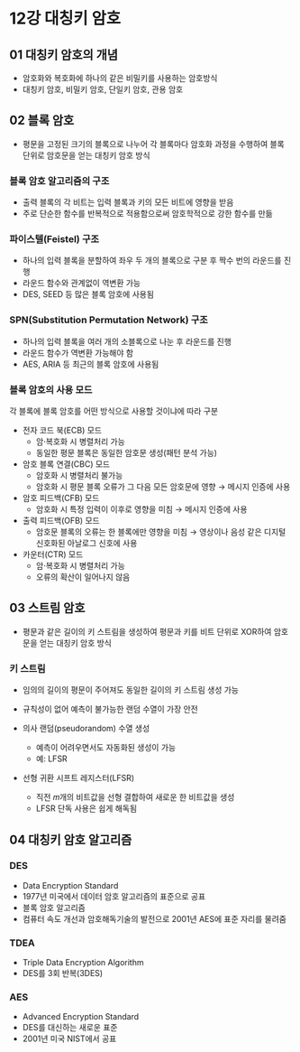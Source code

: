 # 12강 대칭키 암호

## 01 대칭키 암호의 개념

- 암호화와 복호화에 하나의 같은 비밀키를 사용하는 암호방식
- 대칭키 암호, 비밀키 암호, 단일키 암호, 관용 암호

## 02 블록 암호

- 평문을 고정된 크기의 블록으로 나누어 각 블록마다 암호화 과정을 수행하여 블록 단위로 암호문을 얻는 대칭키 암호 방식

### 블록 암호 알고리즘의 구조

- 출력 블록의 각 비트는 입력 블록과 키의 모든 비트에 영향을 받음
- 주로 단순한 함수를 반복적으로 적용함으로써 암호학적으로 강한 함수를 만듦

### 파이스텔(Feistel) 구조

- 하나의 입력 블록을 분할하여 좌우 두 개의 블록으로 구분 후 짝수 번의 라운드를 진행
- 라운드 함수와 관계없이 역변환 가능
- DES, SEED 등 많은 블록 암호에 사용됨

### SPN(Substitution Permutation Network) 구조

- 하나의 입력 블록을 여러 개의 소블록으로 나눈 후 라운드를 진행
- 라운드 함수가 역변환 가능해야 함
- AES, ARIA 등 최근의 블록 암호에 사용됨

### 블록 암호의 사용 모드

각 블록에 블록 암호를 어떤 방식으로 사용할 것이냐에 따라 구분

- 전자 코드 북(ECB) 모드
    - 암·복호화 시 병렬처리 가능
    - 동일한 평문 블록은 동일한 암호문 생성(패턴 분석 가능)
- 암호 블록 연결(CBC) 모드
    - 암호화 시 병렬처리 불가능
    - 암호화 시 평문 블록 오류가 그 다음 모든 암호문에 영향 → 메시지 인증에 사용
- 암호 피드백(CFB) 모드
    - 암호화 시 특정 입력이 이후로 영향을 미침
      → 메시지 인증에 사용
- 출력 피드백(OFB) 모드
    - 암호문 블록의 오류는 한 블록에만 영향을 미침
      → 영상이나 음성 같은 디지털 신호화된 아날로그 신호에 사용
- 카운터(CTR) 모드
    - 암·복호화 시 병렬처리 가능
    - 오류의 확산이 일어나지 않음

## 03 스트림 암호

- 평문과 같은 길이의 키 스트림을 생성하여 평문과 키를 비트 단위로 XOR하여 암호문을 얻는 대칭키 암호 방식

### 키 스트림

- 임의의 길이의 평문이 주어져도 동일한 길이의 키 스트림 생성 가능
- 규칙성이 없어 예측이 불가능한 랜덤 수열이 가장 안전
- 의사 랜덤(pseudorandom) 수열 생성
    - 예측이 어려우면서도 자동화된 생성이 가능
    - 예: LFSR

- 선형 귀환 시프트 레지스터(LFSR)
    - 직전 𝑚개의 비트값을 선형 결합하여 새로운 한 비트값을 생성
    - LFSR 단독 사용은 쉽게 해독됨

## 04 대칭키 암호 알고리즘

### DES

- Data Encryption Standard
- 1977년 미국에서 데이터 암호 알고리즘의 표준으로 공표
- 블록 암호 알고리즘
- 컴퓨터 속도 개선과 암호해독기술의 발전으로 2001년 AES에 표준 자리를 물려줌

### TDEA

- Triple Data Encryption Algorithm
- DES를 3회 반복(3DES)

### AES

- Advanced Encryption Standard
- DES를 대신하는 새로운 표준
- 2001년 미국 NIST에서 공표